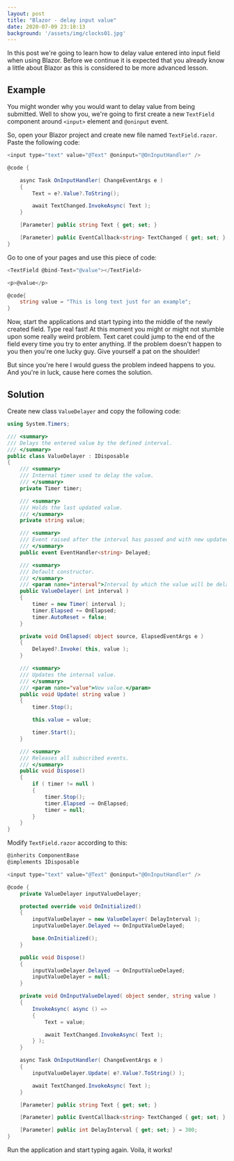 ```yaml
---
layout: post
title: "Blazor - delay input value"
date: 2020-07-09 23:10:13
background: '/assets/img/clocks01.jpg'
---
```


In this post we're going to learn how to delay value entered into input field when using Blazor. Before we continue it is expected that you already know a little about Blazor as this is considered to be more advanced lesson.

## Example

You might wonder why you would want to delay value from being submitted. Well to show you, we're going to first create a new `TextField` component around `<input>` element and `@oninput` event.

So, open your Blazor project and create new file named `TextField.razor`. Paste the following code:

```cs
<input type="text" value="@Text" @oninput="@OnInputHandler" />

@code {

    async Task OnInputHandler( ChangeEventArgs e )
    {
        Text = e?.Value?.ToString();

        await TextChanged.InvokeAsync( Text );
    }

    [Parameter] public string Text { get; set; }

    [Parameter] public EventCallback<string> TextChanged { get; set; }
}
```

Go to one of your pages and use this piece of code:

```cs
<TextField @bind-Text="@value"></TextField>

<p>@value</p>

@code{
    string value = "This is long text just for an example";
}
```

Now, start the applications and start typing into the middle of the newly created field. Type real fast! At this moment you might or might not stumble upon some really weird problem. Text caret could jump to the end of the field every time you try to enter anything. If the problem doesn't happen to you then you're one lucky guy. Give yourself a pat on the shoulder!

But since you're here I would guess the problem indeed happens to you. And you're in luck, cause here comes the solution.

## Solution

Create new class `ValueDelayer` and copy the following code:

```cs
using System.Timers;

/// <summary>
/// Delays the entered value by the defined interval.
/// </summary>
public class ValueDelayer : IDisposable
{
    /// <summary>
    /// Internal timer used to delay the value.
    /// </summary>
    private Timer timer;

    /// <summary>
    /// Holds the last updated value.
    /// </summary>
    private string value;

    /// <summary>
    /// Event raised after the interval has passed and with new updated value.
    /// </summary>
    public event EventHandler<string> Delayed;

    /// <summary>
    /// Default constructor.
    /// </summary>
    /// <param name="interval">Interval by which the value will be delayed.</param>
    public ValueDelayer( int interval )
    {
        timer = new Timer( interval );
        timer.Elapsed += OnElapsed;
        timer.AutoReset = false;
    }

    private void OnElapsed( object source, ElapsedEventArgs e )
    {
        Delayed?.Invoke( this, value );
    }

    /// <summary>
    /// Updates the internal value.
    /// </summary>
    /// <param name="value">New value.</param>
    public void Update( string value )
    {
        timer.Stop();

        this.value = value;

        timer.Start();
    }

    /// <summary>
    /// Releases all subscribed events.
    /// </summary>
    public void Dispose()
    {
        if ( timer != null )
        {
            timer.Stop();
            timer.Elapsed -= OnElapsed;
            timer = null;
        }
    }
}
```

Modify `TextField.razor` according to this:

```cs
@inherits ComponentBase
@implements IDisposable

<input type="text" value="@Text" @oninput="@OnInputHandler" />

@code {
    private ValueDelayer inputValueDelayer;

    protected override void OnInitialized()
    {
        inputValueDelayer = new ValueDelayer( DelayInterval );
        inputValueDelayer.Delayed += OnInputValueDelayed;

        base.OnInitialized();
    }

    public void Dispose()
    {
        inputValueDelayer.Delayed -= OnInputValueDelayed;
        inputValueDelayer = null;
    }

    private void OnInputValueDelayed( object sender, string value )
    {
        InvokeAsync( async () =>
        {
            Text = value;

            await TextChanged.InvokeAsync( Text );
        } );
    }

    async Task OnInputHandler( ChangeEventArgs e )
    {
        inputValueDelayer.Update( e?.Value?.ToString() );

        await TextChanged.InvokeAsync( Text );
    }

    [Parameter] public string Text { get; set; }

    [Parameter] public EventCallback<string> TextChanged { get; set; }

    [Parameter] public int DelayInterval { get; set; } = 300;
}
```

Run the application and start typing again. Voila, it works!